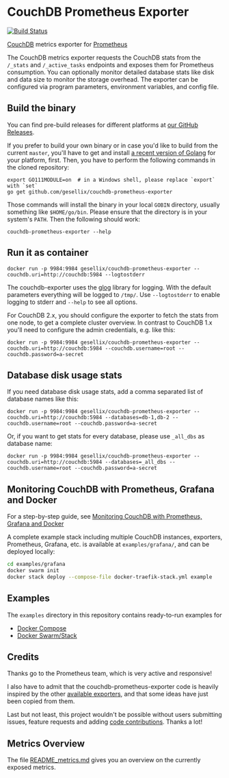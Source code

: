 # CouchDB Prometheus Exporter

[![Build Status](https://travis-ci.org/gesellix/couchdb-prometheus-exporter.svg?branch=master)](https://travis-ci.org/gesellix/couchdb-prometheus-exporter)

[CouchDB](http://couchdb.apache.org/) metrics exporter for [Prometheus](http://prometheus.io/)

The CouchDB metrics exporter requests the CouchDB stats from the `/_stats` and `/_active_tasks` endpoints and 
exposes them for Prometheus consumption. You can optionally monitor detailed database stats like
disk and data size to monitor the storage overhead. The exporter can be configured via program parameters,
environment variables, and config file.

## Build the binary

You can find pre-build releases for different platforms at [our GitHub Releases](https://github.com/gesellix/couchdb-prometheus-exporter/releases).

If you prefer to build your own binary or in case you'd like to build from the current `master`,
you'll have to get and install [a recent version of Golang](https://golang.org/dl/) for your platform, first.
Then, you have to perform the following commands in the cloned repository:

````shell script
export GO111MODULE=on  # in a Windows shell, please replace `export` with `set`
go get github.com/gesellix/couchdb-prometheus-exporter
````

Those commands will install the binary in your local `GOBIN` directory, usually something like
`$HOME/go/bin`. Please ensure that the directory is in your system's `PATH`. Then the following
should work:

````shell script
couchdb-prometheus-exporter --help
````

## Run it as container

    docker run -p 9984:9984 gesellix/couchdb-prometheus-exporter --couchdb.uri=http://couchdb:5984 --logtostderr

The couchdb-exporter uses the [glog](https://godoc.org/github.com/golang/glog) library for logging.
With the default parameters everything will be logged to `/tmp/`.
Use `--logtostderr` to enable logging to stderr and `--help` to see all options.

For CouchDB 2.x, you should configure the exporter to fetch the stats from one node, to get
a complete cluster overview. In contrast to CouchDB 1.x you'll need to configure the admin
credentials, e.g. like this:

    docker run -p 9984:9984 gesellix/couchdb-prometheus-exporter --couchdb.uri=http://couchdb:5984 --couchdb.username=root --couchdb.password=a-secret

## Database disk usage stats

If you need database disk usage stats, add a comma separated list of database names like this:

    docker run -p 9984:9984 gesellix/couchdb-prometheus-exporter --couchdb.uri=http://couchdb:5984 --databases=db-1,db-2 --couchdb.username=root --couchdb.password=a-secret

Or, if you want to get stats for every database, please use `_all_dbs` as database name:

    docker run -p 9984:9984 gesellix/couchdb-prometheus-exporter --couchdb.uri=http://couchdb:5984 --databases=_all_dbs --couchdb.username=root --couchdb.password=a-secret


## Monitoring CouchDB with Prometheus, Grafana and Docker

For a step-by-step guide, see [Monitoring CouchDB with Prometheus, Grafana and Docker](https://medium.com/@redgeoff/monitoring-couchdb-with-prometheus-grafana-and-docker-4693bc8408f0)

A complete example stack including multiple CouchDB instances, exporters, Prometheus, Grafana, etc. is available at `examples/grafana/`, and can be deployed locally:

````bash
cd examples/grafana
docker swarm init
docker stack deploy --compose-file docker-traefik-stack.yml example
````

## Examples

The `examples` directory in this repository contains ready-to-run examples for

- [Docker Compose](examples/compose/README.md)
- [Docker Swarm/Stack](examples/stack/README.md)

## Credits

Thanks go to the Prometheus team, which is very active and responsive!

I also have to admit that the couchdb-prometheus-exporter code is heavily inspired by 
the other [available exporters](http://prometheus.io/docs/instrumenting/exporters/), 
and that some ideas have just been copied from them.

Last but not least, this project wouldn't be possible without users submitting issues,
feature requests and adding [code contributions](https://github.com/gesellix/couchdb-prometheus-exporter/graphs/contributors).
Thanks a lot!

## Metrics Overview
The file [README_metrics.md](https://github.com/gesellix/couchdb-prometheus-exporter/blob/master/README_metrics.md) gives you an overview on the currently exposed metrics.
